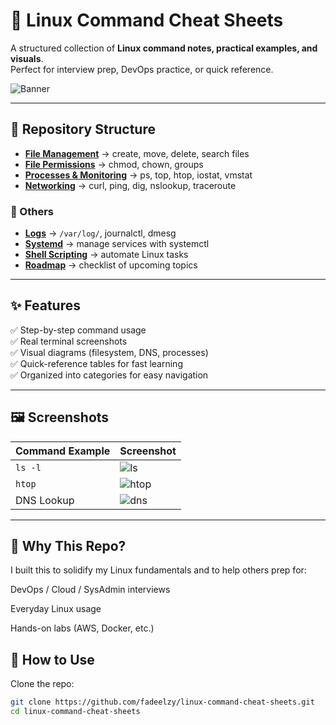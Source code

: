 # 🐧 Linux Command Cheat Sheets  

A structured collection of **Linux command notes, practical examples, and visuals**.  
Perfect for interview prep, DevOps practice, or quick reference.  

![Banner](assets/banner.png)

---

## 📂 Repository Structure
- **[File Management](./file-management/commands.md)** → create, move, delete, search files  
- **[File Permissions](./file-permissions/commands.md)** → chmod, chown, groups  
- **[Processes & Monitoring](./processes-monitoring/commands.md)** → ps, top, htop, iostat, vmstat  
- **[Networking](./networking/commands.md)** → curl, ping, dig, nslookup, traceroute  

### 🔮 Others
- **[Logs](./future-plans/logs/commands.md)** → `/var/log/`, journalctl, dmesg  
- **[Systemd](./future-plans/systemd/commands.md)** → manage services with systemctl  
- **[Shell Scripting](./future-plans/shell-scripting/examples.sh)** → automate Linux tasks  
- **[Roadmap](./future-plans/roadmap.md)** → checklist of upcoming topics  

---

## ✨ Features
✅ Step-by-step command usage  
✅ Real terminal screenshots  
✅ Visual diagrams (filesystem, DNS, processes)  
✅ Quick-reference tables for fast learning  
✅ Organized into categories for easy navigation  

---

## 🖼️ Screenshots
| Command Example | Screenshot |
|-----------------|------------|
| `ls -l`         | ![ls](assets/ls-example.png) |
| `htop`          | ![htop](assets/htop.png) |
| DNS Lookup      | ![dns](assets/dns-resolution-diagram.png) |

---

## 🎯 Why This Repo?

I built this to solidify my Linux fundamentals and to help others prep for:

DevOps / Cloud / SysAdmin interviews

Everyday Linux usage

Hands-on labs (AWS, Docker, etc.)

## 🚀 How to Use
Clone the repo:
```bash
git clone https://github.com/fadeelzy/linux-command-cheat-sheets.git
cd linux-command-cheat-sheets
